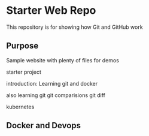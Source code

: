 # Starter Web Repo

This repository is for showing how Git and GitHub work

## Purpose

Sample website with plenty of files for demos


starter project

introduction: Learning git and docker

also learning git
git comparisions
git diff


kubernetes
## Docker and Devops